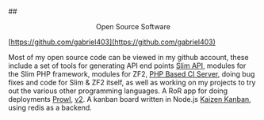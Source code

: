 ##<center>Open Source Software</center>

[https://github.com/gabriel403](https://github.com/gabriel403)

Most of my open source code can be viewed in my github account, these include a set of tools for generating API end points [Slim API](https://github.com/slimphp-api), modules for the Slim PHP framework, modules for ZF2, [PHP Based CI Server](https://github.com/Block8/PHPCI), doing bug fixes and code for Slim & ZF2 itself, as well as working on my projects to try out the various other programming languages. A RoR app for doing deployments [Prowl](https://github.com/gabriel403/Prowl), [v2](https://github.com/prowl-deployment). A kanban board written in Node.js [Kaizen Kanban](https://github.com/gabriel403/KaizenKanban), using redis as a backend.
